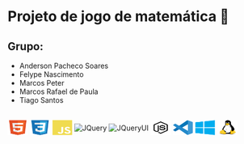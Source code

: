 # Projeto de jogo de matemática 👋

## Grupo:   
- Anderson Pacheco Soares
- Felype Nascimento  
- Marcos Peter  
- Marcos Rafael de Paula  
- Tiago Santos


<div style="display: inline_block"><br/>
    <img align="center" alt="HTML" height="30" width="40" src="https://raw.githubusercontent.com/devicons/devicon/master/icons/html5/html5-original.svg" />
    <img align="center" alt="CSS" height="30" width="40" src="https://raw.githubusercontent.com/devicons/devicon/master/icons/css3/css3-original.svg" />
    <img align="center" alt="Js" height="30" width="40" src="https://raw.githubusercontent.com/devicons/devicon/master/icons/javascript/javascript-plain.svg"/>
    <img align="center" alt="JQuery" height="30" width="40" src="https://raw.githubusercontent.com/vorillaz/devicons/master/!SVG/jquery_logo.svg"/>
    <img align="center" alt="JQueryUI" height="30" width="40" src="https://raw.githubusercontent.com/vorillaz/devicons/master/!SVG/jquery_ui_logo.svg"/>
    <img align="center" alt="NodeJs" height="30" width="40" src="https://raw.githubusercontent.com/vorillaz/devicons/master/!SVG/nodejs_small.svg"/>
    <img align="center" alt="VsCode" height="30" width="40" src="https://raw.githubusercontent.com/devicons/devicon/master/icons/vscode/vscode-original.svg" />
    <img align="center" alt="Windows" height="30" width="40" src="https://raw.githubusercontent.com/devicons/devicon/master/icons/windows8/windows8-original.svg" />
     <img align="center" alt="Linux" height="30" width="40" src="https://raw.githubusercontent.com/devicons/devicon/2ae2a900d2f041da66e950e4d48052658d850630/icons/linux/linux-original.svg" />
</div>



